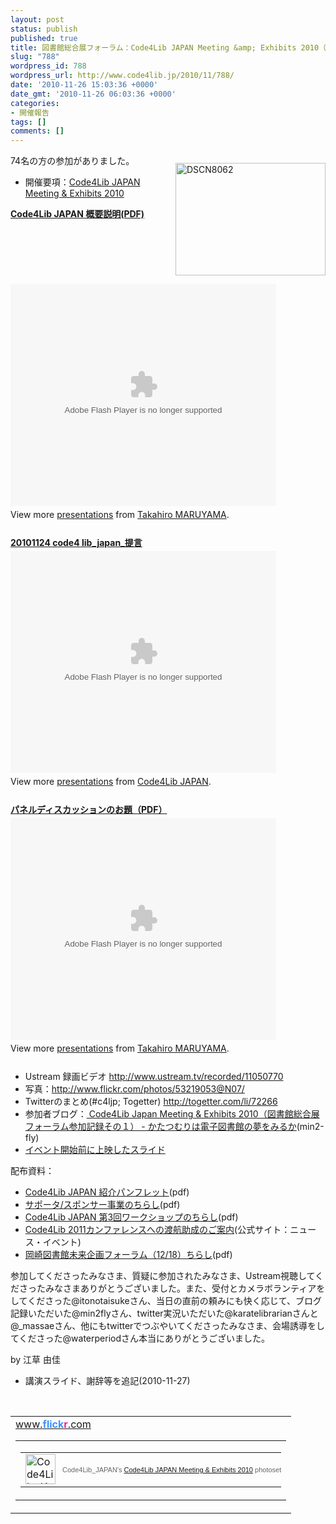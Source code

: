 ```yaml
---
layout: post
status: publish
published: true
title: 図書館総合展フォーラム：Code4Lib JAPAN Meeting &amp; Exhibits 2010（11月24日）の開催報告です。
slug: "788"
wordpress_id: 788
wordpress_url: http://www.code4lib.jp/2010/11/788/
date: '2010-11-26 15:03:36 +0000'
date_gmt: '2010-11-26 06:03:36 +0000'
categories:
- 開催報告
tags: []
comments: []
---
```

<div class="section">
<div style="float:right">
<p><a href="http://www.flickr.com/photos/53219053@N07/5208523212/" title="DSCN8062 by Code4Lib_JAPAN, on Flickr"><img width="240" alt="DSCN8062" src="http://farm6.static.flickr.com/5044/5208523212_1108cea0bf_m.jpg" height="180"></a></p>
</div>
<p>74名の方の参加がありました。</p>
<ul>
<li>開催要項：<a href="http://www.code4lib.jp/2010/11/199/" target="_blank">Code4Lib JAPAN Meeting &#38; Exhibits 2010</a></li>
</ul>
<p>
<div style="width:425px" id="__ss_5917570"><strong style="display:block;margin:12px 0 4px"><a href="http://www.slideshare.net/maru3/code4lib-japan-pdf" title="Code4Lib JAPAN 概要説明(PDF)">Code4Lib JAPAN 概要説明(PDF)</a></strong><object id="__sse5917570" width="425" height="355"><param name="movie" value="http://static.slidesharecdn.com/swf/ssplayer2.swf?doc=code4lib-101126013715-phpapp01&stripped_title=code4lib-japan-pdf&userName=maru3" ></param><param name="allowFullScreen" value="true"></param><param name="allowScriptAccess" value="always"></param><embed name="__sse5917570" src="http://static.slidesharecdn.com/swf/ssplayer2.swf?doc=code4lib-101126013715-phpapp01&stripped_title=code4lib-japan-pdf&userName=maru3" type="application/x-shockwave-flash" allowscriptaccess="always" allowfullscreen="true" width="425" height="355"></embed></object>
<div style="padding:5px 0 12px">View more <a href="http://www.slideshare.net/">presentations</a> from <a href="http://www.slideshare.net/maru3">Takahiro MARUYAMA</a>.</div>
</div>
<p>
<div style="width:425px" id="__ss_5922747"><strong style="display:block;margin:12px 0 4px"><a href="http://www.slideshare.net/code4libjp/20101124-code4-libjapan-5922747" title="20101124 code4 lib_japan_提言">20101124 code4 lib_japan_提言</a></strong><object id="__sse5922747" width="425" height="355"><param name="movie" value="http://static.slidesharecdn.com/swf/ssplayer2.swf?doc=20101124code4libjapan-101126090646-phpapp01&stripped_title=20101124-code4-libjapan-5922747&userName=code4libjp" ></param><param name="allowFullScreen" value="true"></param><param name="allowScriptAccess" value="always"></param><embed name="__sse5922747" src="http://static.slidesharecdn.com/swf/ssplayer2.swf?doc=20101124code4libjapan-101126090646-phpapp01&stripped_title=20101124-code4-libjapan-5922747&userName=code4libjp" type="application/x-shockwave-flash" allowscriptaccess="always" allowfullscreen="true" width="425" height="355"></embed></object>
<div style="padding:5px 0 12px">View more <a href="http://www.slideshare.net/">presentations</a> from <a href="http://www.slideshare.net/code4libjp">Code4Lib JAPAN</a>.</div>
</div>
<p>
<div style="width:425px" id="__ss_5917574"><strong style="display:block;margin:12px 0 4px"><a href="http://www.slideshare.net/maru3/pdf-5917574" title="パネルディスカッションのお題（PDF）">パネルディスカッションのお題（PDF）</a></strong><object id="__sse5917574" width="425" height="355"><param name="movie" value="http://static.slidesharecdn.com/swf/ssplayer2.swf?doc=random-101126013756-phpapp01&stripped_title=pdf-5917574&userName=maru3" ></param><param name="allowFullScreen" value="true"></param><param name="allowScriptAccess" value="always"></param><embed name="__sse5917574" src="http://static.slidesharecdn.com/swf/ssplayer2.swf?doc=random-101126013756-phpapp01&stripped_title=pdf-5917574&userName=maru3" type="application/x-shockwave-flash" allowscriptaccess="always" allowfullscreen="true" width="425" height="355"></embed></object>
<div style="padding:5px 0 12px">View more <a href="http://www.slideshare.net/">presentations</a> from <a href="http://www.slideshare.net/maru3">Takahiro MARUYAMA</a>.</div>
</div>
<ul>
<li>Ustream 録画ビデオ <a href="http://www.ustream.tv/recorded/11050770" target="_blank">http://www.ustream.tv/recorded/11050770</a></li>
<li>写真：<a href="http://www.flickr.com/photos/53219053@N07/" target="_blank">http://www.flickr.com/photos/53219053@N07/</a></li>
<li>Twitterのまとめ(#c4ljp; Togetter) <a href="http://togetter.com/li/72266" target="_blank">http://togetter.com/li/72266</a></li>
<li>参加者ブログ：<a href="http://d.hatena.ne.jp/min2-fly/20101124/1290606049" target="_blank"> Code4Lib Japan Meeting &#38; Exhibits 2010（図書館総合展フォーラム参加記録その１） - かたつむりは電子図書館の夢をみるか</a>(min2-fly)</li>
<li><a href="http://www.slideshare.net/maru3/ss-5917676" target="_blank">イベント開始前に上映したスライド</a></li>
</ul>
<p>配布資料：</p>
<ul>
<li><a href="{{ site.baseurl }}/assets/uploads/2010/11/pamphlet20101124.pdf" target="_blank">Code4Lib JAPAN 紹介パンフレット</a>(pdf)</li>
<li><a href="{{ site.baseurl }}/assets/uploads/2010/11/support_A4.pdf" target="_blank">サポータ/スポンサー事業のちらし</a>(pdf)</li>
<li><a href="{{ site.baseurl }}/assets/uploads/2010/11/flyer20101212-1121.pdf" target="_blank">Code4Lib JAPAN 第3回ワークショップのちらし</a>(pdf)</li>
<li><a href="http://www.code4lib.jp/2010/11/248/" target="_blank">Code4Lib 2011カンファレンスへの渡航助成のご案内</a>(公式サイト：ニュース・イベント)</li>
<li><a href="http://www.libra-sc.jp/news/doc/2010111109565031_3.pdf" target="_blank">岡崎図書館未来企画フォーラム（12/18）ちらし</a>(pdf)</li>
</ul>
<p>参加してくださったみなさま、質疑に参加されたみなさま、Ustream視聴してくださったみなさまありがとうございました。また、受付とカメラボランティアをしてくださった@itonotaisukeさん、当日の直前の頼みにも快く応じて、ブログ記録いただいた@min2flyさん、twitter実況いただいた@karatelibrarianさんと@_massaeさん、他にもtwitterでつぶやいてくださったみなさま、会場誘導をしてくださった@waterperiodさん本当にありがとうございました。</p>
<p>by 江草 由佳</p>
<ul>
<li>講演スライド、謝辞等を追記(2010-11-27)</li>
</ul>
<p><br></p>
<p>
<style type="text/css">
#flickr_badge_source_txt {padding:0; font: 11px Arial, Helvetica, Sans serif; color:#666666;}<br />
#flickr_badge_icon {display:block !important; margin:0 !important; border: 1px solid rgb(0, 0, 0) !important;}<br />
#flickr_icon_td {padding:0 5px 0 0 !important;}<br />
.flickr_badge_image {text-align:center !important;}<br />
.flickr_badge_image img {border: 1px solid black !important;}<br />
#flickr_www {display:block; text-align:left; padding:0 10px 0 10px !important; font: 11px Arial, Helvetica, Sans serif !important; color:#3993ff !important;}<br />
#flickr_badge_uber_wrapper a:hover,<br />
#flickr_badge_uber_wrapper a:link,<br />
#flickr_badge_uber_wrapper a:active,<br />
#flickr_badge_uber_wrapper a:visited {text-decoration:none !important; background:inherit !important;color:#3993ff;}<br />
#flickr_badge_wrapper {background-color:#ffffff;border: solid 1px #000000}<br />
#flickr_badge_source {padding:0 !important; font: 11px Arial, Helvetica, Sans serif !important; color:#666666 !important;}<br />
</style></p>
<p>
<table cellspacing="10" cellpadding="0" id="flickr_badge_uber_wrapper" border="0">
<tr>
<td><a href="http://www.flickr.com" id="flickr_www">www.<strong style="color:#3993ff">flick<span style="color:#ff1c92">r</span></strong>.com</a><br />
<table cellspacing="10" id="flickr_badge_wrapper" cellpadding="0" border="0">
<tr>
<script type="text/javascript" src="http://www.flickr.com/badge_code_v2.gne?show_name=1&count=3&display=random&size=t&layout=h&source=user_set&user=53219053%40N07&set=72157625472512598&context=in%2Fset-72157625472512598%2F"></script></p>
<td align="center" valign="center" id="flickr_badge_source">
<p>
<table cellspacing="0" cellpadding="0" border="0">
<tr>
<td width="10" id="flickr_icon_td"><a href="http://www.flickr.com/photos/53219053@N07/sets/72157625472512598/"><img width="48" align="left" alt="Code4Lib_JAPAN&rsquo;s Code4Lib JAPAN Meeting &#38;amp; Exhibits 2010 photoset" src="http://farm5.static.flickr.com/4098/buddyicons/53219053@N07.jpg?1282411030#53219053@N07" id="flickr_badge_icon" height="48"></a></td>
<td id="flickr_badge_source_txt">Code4Lib_JAPAN's <a href="http://www.flickr.com/photos/53219053@N07/sets/72157625472512598/">Code4Lib JAPAN Meeting & Exhibits 2010</a> photoset</td>
</tr>
</table>
</td>
</tr>
</table>
</td>
</tr>
</table>
</div>
